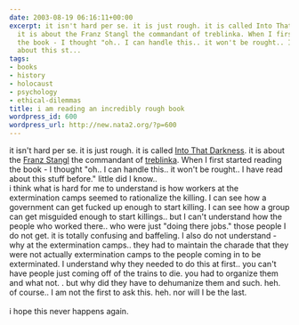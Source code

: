```yaml
---
date: 2003-08-19 06:16:11+00:00
excerpt: it isn't hard per se. it is just rough. it is called Into That Darkness.
  it is about the Franz Stangl the commandant of treblinka. When I first started reading
  the book - I thought "oh.. I can handle this.. it won't be rought.. I have read
  about this st...
tags:
- books
- history
- holocaust
- psychology
- ethical-dilemmas
title: i am reading an incredibly rough book
wordpress_id: 600
wordpress_url: http://new.nata2.org/?p=600
---
```


it isn't hard per se. it is just rough. it is called <u>Into That Darkness</u>. it is about the <a href="http://motlc.wiesenthal.com/gallery/pg15/pg6/pg15687.html">Franz Stangl</a> the commandant of <a href="http://motlc.wiesenthal.com/pages/t078/t07868.html">treblinka</a>. When I first started reading the book - I thought "oh.. I can handle this.. it won't be rought.. I have read about this stuff before." little did I know.. <br/>i think what is hard for me to understand is how workers at the extermination camps seemed to rationalize the killing. I can see how a government can get fucked up enough to start killing. I can see how a group can get misguided enough to start killings.. but I can't understand how the people who worked there.. who were just "doing there jobs." those people I do not get. it is totally confusing and baffeling. I also do not understand - why at the extermination camps.. they had to maintain the charade that they were not actually  extermination camps to the people coming in to be exterminated. I understand why they needed to do this at first.. you can't have people just coming off of the trains to die. you had to organize them and what not. . but why did they have to dehumanize them and such. heh. of course.. I am not the first to ask this. heh. nor will I be the last. <br/><br/>i hope this never happens again.